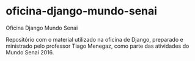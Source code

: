 # oficina-django-mundo-senai
Oficina Django Mundo Senai

Repositório com o material utilizado na oficina de Django, preparado e ministrado pelo professor Tiago Menegaz, como parte das atividades do Mundo Senai 2016. 
